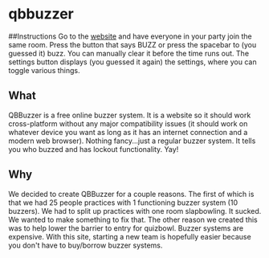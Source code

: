 # qbbuzzer
##Instructions
Go to the <a href="http://qbbuzzer.com">website</a> and have everyone in your party join the same room. Press the button that says BUZZ or press the spacebar to (you guessed it) buzz. You can manually clear it before the time runs out. The settings button displays (you guessed it again) the settings, where you can toggle various things.

## What
QBBuzzer is a free online buzzer system. It is a website so it should work cross-platform without any major compatibility issues (it should work on whatever device you want as long as it has an internet connection and a modern web browser). Nothing fancy...just a regular buzzer system. It tells you who buzzed and has lockout functionality. Yay!

## Why
We decided to create QBBuzzer for a couple reasons. The first of which is that we had 25 people practices with 1 functioning buzzer system (10 buzzers). We had to split up practices with one room slapbowling. It sucked. We wanted to make something to fix that.
The other reason we created this was to help lower the barrier to entry for quizbowl. Buzzer systems are expensive. With this site, starting a new team is hopefully easier because you don't have to buy/borrow buzzer systems. 
